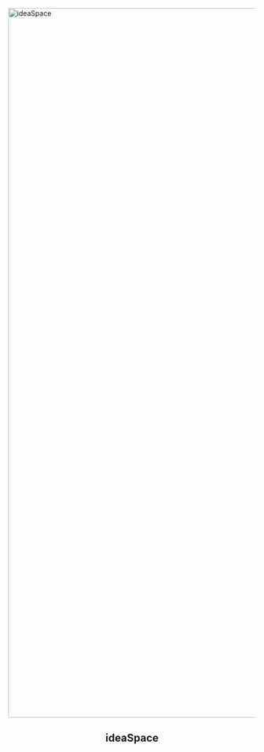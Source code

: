 <img width="1440" alt="ideaSpace" src="https://user-images.githubusercontent.com/57032090/71776261-c059c380-2fd1-11ea-9287-98e5b6b86159.png">

<h2 align="center">ideaSpace</h2>


<div align="center">
  <a><a href="https://user-images.githubusercontent.com/57032090/71776335-2d218d80-2fd3-11ea-98c6-dd23df2f7006.png" width="80px;" /></a>
</div>
